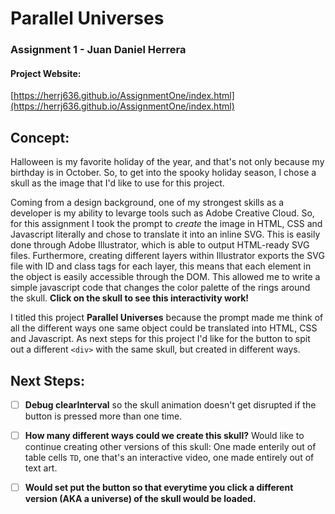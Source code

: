 # Parallel Universes
### Assignment 1 - Juan Daniel Herrera

#### Project Website:
[https://herrj636.github.io/AssignmentOne/index.html](https://herrj636.github.io/AssignmentOne/index.html)

## Concept:
Halloween is my favorite holiday of the year, and that's not only because my birthday is in October. So, to get into the spooky holiday season, I chose a skull as the image that I'd like to use for this project. 

Coming from a design background, one of my strongest skills as a developer is my ability to levarge tools such as Adobe Creative Cloud. So, for this assignment I took the prompt to *create* the image in HTML, CSS and Javascript literally and chose to translate it into an inline SVG. This is easily done through Adobe Illustrator, which is able to output HTML-ready SVG files. Furthermore, creating different layers within Illustrator exports the SVG file with ID and class tags for each layer, this means that each element in the object is easily accessible through the DOM. This allowed me to write a simple javascript code that changes the color palette of the rings around the skull. **Click on the skull to see this interactivity work!**

I titled this project **Parallel Universes** because the prompt made me think of all the different ways one same object could be translated into HTML, CSS and Javascript. As next steps for this project I'd like for the button to spit out a different `<div>` with the same skull, but created in different ways.

## Next Steps:
- [ ] **Debug clearInterval**
so the skull animation doesn't get disrupted if the button is pressed more than one time.

- [ ] **How many different ways could we create this skull?**
Would like to continue creating other versions of this skull: One made enterily out of table cells `TD`, one that's an interactive video, one made entirely out of text art.

- [ ] **Would set put the button so that everytime you click a different version (AKA a universe) of the skull would be loaded.**

